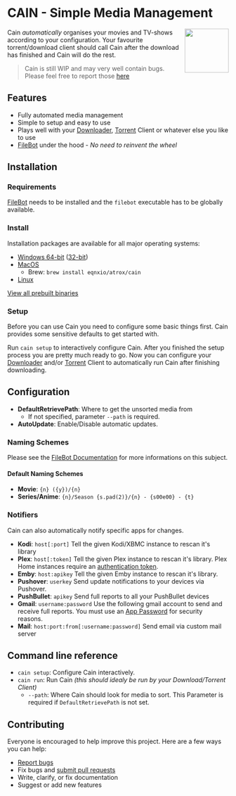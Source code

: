 # CAIN - Simple Media Management
[<img src="https://files.atrox.me/selif/scroll.png" align="right" width="100">](https://github.com/Atrox/cain)

Cain *automatically* organises your movies and TV-shows according to your configuration.
Your favourite torrent/download client should call Cain after the download has finished and Cain will do the rest.

> Cain is still WIP and may very well contain bugs. Please feel free to report those [here][issues]

## Features
- Fully automated media management
- Simple to setup and easy to use
- Plays well with your [Downloader][download-client], [Torrent][torrent-client] Client or whatever else you like to use
- [FileBot][filebot] under the hood - *No need to reinvent the wheel*

## Installation

### Requirements
[FileBot][filebot] needs to be installed and the `filebot` executable has to be globally available.

### Install
Installation packages are available for all major operating systems:
- [Windows 64-bit][dl-win-64] ([32-bit][dl-win-32])
- [MacOS][dl-mac]
    - Brew: `brew install eqnxio/atrox/cain`
- [Linux][dl-linux]

[View all prebuilt binaries][dl-page]

### Setup
Before you can use Cain you need to configure some basic things first. Cain provides some sensitive defaults to get started with.

Run `cain setup` to interactively configure Cain. After you finished the setup process you are pretty much ready to go.
Now you can configure your [Downloader][download-client] and/or [Torrent][torrent-client] Client to automatically run Cain after finishing downloading.

## Configuration
- **DefaultRetrievePath**: Where to get the unsorted media from
    - If not specified, parameter `--path` is required.
- **AutoUpdate**: Enable/Disable automatic updates.

### Naming Schemes
Please see the [FileBot Documentation][filebot-naming] for more informations on this subject.

#### Default Naming Schemes
- **Movie**: `{n} ({y})/{n}`
- **Series/Anime**: `{n}/Season {s.pad(2)}/{n} - {s00e00} - {t}`

### Notifiers
Cain can also automatically notify specific apps for changes.

- **Kodi**: `host[:port]` Tell the given Kodi/XBMC instance to rescan it's library
- **Plex**: `host[:token]` Tell the given Plex instance to rescan it's library. Plex Home instances require an [authentication token](https://support.plex.tv/hc/en-us/articles/204059436-Finding-your-account-token-X-Plex-Token).
- **Emby**: `host:apikey` Tell the given Emby instance to rescan it's library.
- **Pushover**: `userkey` Send update notifications to your devices via Pushover.
- **PushBullet**: `apikey` Send full reports to all your PushBullet devices
- **Gmail**: `username:password` Use the following gmail account to send and receive full reports. You must use an [App Password](https://support.google.com/accounts/answer/185833?hl=en) for security reasons.
- **Mail**: `host:port:from[:username:password]` Send email via custom mail server

## Command line reference
- `cain setup`: Configure Cain interactively.
- `cain run`: Run Cain *(this should idealy be run by your Download/Torrent Client)*
    - `--path`: Where Cain should look for media to sort. This Parameter is required if `DefaultRetrievePath` is not set.

## Contributing

Everyone is encouraged to help improve this project. Here are a few ways you can help:

- [Report bugs][issues]
- Fix bugs and [submit pull requests][pulls]
- Write, clarify, or fix documentation
- Suggest or add new features

[dl-win-64]: https://bin.equinox.io/c/Dyvh1T2kPn/cain-stable-windows-amd64.msi
[dl-win-32]: https://bin.equinox.io/c/Dyvh1T2kPn/cain-stable-windows-386.msi
[dl-mac]: https://bin.equinox.io/c/Dyvh1T2kPn/cain-stable-darwin-amd64.pkg
[dl-linux]: https://dl.equinox.io/atrox/cain/stable
[dl-page]: https://dl.equinox.io/atrox/cain/stable

[filebot]: http://www.filebot.net/
[filebot-naming]: http://www.filebot.net/naming.html

[download-client]: https://github.com/Atrox/cain/wiki/Download-Clients
[torrent-client]: https://github.com/Atrox/cain/wiki/Torrent-Clients

[issues]: https://github.com/atrox/cain/issues
[pulls]: https://github.com/atrox/cain/pulls